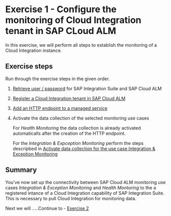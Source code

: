 # Exercise 1 - Configure the monitoring of Cloud Integration tenant in SAP CLoud ALM

In this exercise, we will perform all steps to establish the monitoring of a Cloud Integration instance.

## Exercise steps

Run through the exercise steps in the given order.

1. [Retrieve user / password](../ex0/ex02/) for SAP Integration Suite and SAP Cloud ALM
 
2. [Register a Cloud Integration tenant in SAP Cloud ALM](./ex11/)

3. [Add an HTTP endpoint to a managed service](./ex12/)
    
4. Activate the data collection of the selected monitoring use cases

   For *Health Monitoring* the data collection is already activated automaticalls after the creation of the HTTP endpoint.
   
   For the *Integration & Expception Monitoring* perform the steps descripbed in [Activate data collection for the use case Integration & Exception Monitoring](./ex13/)

## Summary

You've now set up the connectivity between SAP Cloud ALM monitoring use cases *Integration & Exception Monitoring* and *Health Montoring* to the a registered intance of a Cloud Integration capability of SAP Integration Suite. This is necessary to pull Cloud Integration for monitoring data.

Next we will .....Continue to - [Exercise 2](../ex2/README.md)

<!--
Provide the exercise content here directly in README.md using [markdown](https://guides.github.com/features/mastering-markdown/) and linking to the specific exercise pages, below is an example.

- [Getting Started](exercises/ex0/)
- [Exercise 1 - First Exercise Description](exercises/ex1/)
    - [Exercise 1.1 - Exercise 1 Sub Exercise 1 Description](exercises/ex1#exercise-11-sub-exercise-1-description)
-->
